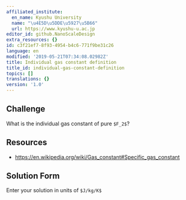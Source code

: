 ```yaml
---
affiliated_institute:
  en_name: Kyushu University
  name: "\u4E5D\u5DDE\u5927\u5B66"
  url: https://www.kyushu-u.ac.jp
editor_id: github.NanoScaleDesign
extra_resources: {}
id: c3f21ef7-8f93-4954-b4c6-771f9be31c26
language: en
modified: '2019-05-21T07:34:08.02982Z'
title: Individual gas constant definition
title_id: individual-gas-constant-definition
topics: []
translations: {}
version: '1.0'
---
```


## Challenge
What is the individual gas constant of pure `$F_2$`?

## Resources

- https://en.wikipedia.org/wiki/Gas_constant#Specific_gas_constant

## Solution Form
Enter your solution in units of `$J/kg/K$`

